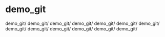 # demo_git
demo_git/
demo_git/
demo_git/
demo_git/
demo_git/
demo_git/
demo_git/
demo_git/
demo_git/
demo_git/
demo_git/
demo_git/
demo_git/
